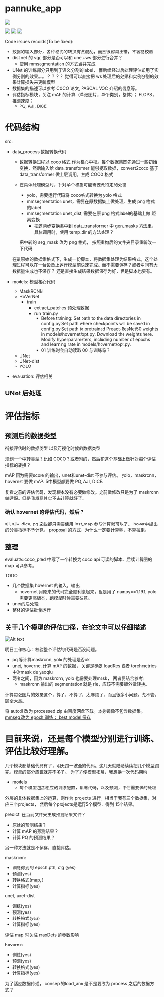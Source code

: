 # pannuke_app

[![](https://img.shields.io/badge/blog-@csdn-red.svg)](https://blog.csdn.net/weixin_41783424?spm=1011.2124.3001.5343)

![](https://img.shields.io/github/forks/RessCris2/pannuke_app?style=social)
![](https://img.shields.io/github/watchers/RessCris2/pannuke_app?style=social )
![](https://img.shields.io/github/stars/RessCris2/pannuke_app?color=green&style=social)


Code issues records(To be fixed):
- 数据的输入部分，各种格式的转换有点混乱，而且很容易出错，不容易校验
- dist net 的 vgg 部分是否可以和 unet+ws 部分进行合并？
    - 使用 mmsegmentation 的方式合并完成
- UNet 的训练部分只用到了语义分割的label， 而后续经过后处理评估却用了实例分割的效果。。。？？？？
    觉得可以直接把 ws 处理后的效果和实例分割的效果计算损失来更新模型
- 数据集的描述可以参考 COCO 论文, PASCAL VOC 介绍的信息等。
- 评估指标模块，关注 mAP 的计算（单张图片，单个类别，整体）； FLOPS， 推测速度；
    - PQ, AJI, DICE


# 代码结构
src:
- data_process 数据转换代码
    - 数据转换过程以 coco 格式 作为核心中枢。每个数据集首先通过一些初始变换，然后输入给 data_transformer 能够提取数据，convert2coco 基于 data_transformer 做上层调用，生成 COCO 格式
    - 在具体处理模型时，针对单个模型可能需要做特定的处理
        - yolo，需要运行代码将 coco格式转换为 yolo 格式
        - mmsegmentation unet，需要在原数据集上做处理，生成 png 格式的label
        - mmsegmentation unet_dist, 需要在原 png 格式label的基础上做 距离变换
            - 把这两步变换集中到 data_transformer 中 gen_masks 方法里，具体调用时，使用 temp_dir 的方法处理？

        把中转的 seg_mask 改为 png 格式， 按照重构后的文件夹目录重新改一下代码

    
    在最原始的数据集格式下，生成一份脚本，将数据集处理为结果格式，这个处理过程可以在一台设备上运行模型前快速完成。而不需要保存？或者中间有大数据量生成也不保存？
    还是直接生成结果数据保存为好，但是脚本也要有。

- models: 模型核心代码
    - MaskRCNN
    - HoVerNet
        - train
            - extract_patches 预处理数据
            - run_train.py
                - Before training:
                    Set path to the data directories in config.py
                    Set path where checkpoints will be saved in config.py
                    Set path to pretrained Preact-ResNet50 weights in models/hovernet/opt.py. Download the weights here.
                    Modify hyperparameters, including number of epochs and learning rate in models/hovernet/opt.py.
                - 01 训练时会自动读取 00 与训练吗？
    - UNet
    - UNet-dist
    - YOLO

- evaluation: 评估相关

## UNet 后处理


# 评估指标
## 预测后的数据类型

衔接评估时的数据类型
以及可视化时候的数据类型

规划一个中转类型？比如 COCO？或者别的，然后在这个基础上做针对每个评估指标的转换？

mAP 因为需要score 的输出，unet和unet-dist 不参与评估。
yolo，maskrcnn，hovernet 要做 mAP.
5中模型都要做 PQ, AJI, DICE.

复看之前的评估代码，发现根本没有必要做修改。之前做修改只是为了 maskrcnn 做适配。但是我发现其实不去计算就好了。
### 确认 hovernet 的评估代码，然后？
aji, aji+, dice, pq 这些都只需要使用 inst_map 参与计算就可以了。
hover中提出的分类指标不予计算。
proposal 的方式，为什么一定要计算呢，不算拉倒。

## 整理
evaluate::coco_pred 中写了一个转换为 coco api 可读的脚本，后续计算图的 map 可以参考。

TODO
- 几个数据集 hovernet 的输入，输出
    - hovernet 用原来的代码完全顺利跑起来，但是用了 numpy==1.19.1, yolo 需要更高版本，跑模型时候需要注意。
- unet的后处理
- 整体的评估批量运行


## 关于几个模型的评估口径，在论文中可以仔细描述
![Alt text](image-1.png)

明日工作核心：校验整个评估的代码是否没问题。
- pq 等计算maskrcnn, yolo 的处理是否ok
- unet, hovernet 计算 mAP 的数据， 关键是确定 loadRes 或者 torchmetrics 中对mask de yaoqiu 
- 两者之间，因为 maskrcnn, yolo 也需要处理mask， 两者要结合参考;
     - maskrcnn 输出的 segmentation 就是 rle，应该不需要额外做转换。

计算每张图片的效果这个，算了，不算了，太麻烦了，而且很多小问题。先不管，顾全大局。

将 autodl 改为 processed.zip 由百度网盘下载。本身镜像不包含数据集。
[mmseg 改为 epoch 训练； best model 保存](https://blog.csdn.net/qq_38308388/article/details/127552607)


# 目前来说，还是每个模型分别进行训练、评估比较好理解。
几个模块都基础代码有了，明天跑一波全的代码。这几天就陆陆续续把几个模型跑完。模型的部分应该就差不多了。
为了方便模型拓展，我想换一次代码架构
- models
    - 每个模型包含相应的训练配置，训练代码，以及预测，评估需要做的处理

外层的具体数据集上的运算，则作为 projects 进行，相当于我有三个数据集，对应三个projects， 然后每个projects是运行5个模型，得到 15个结果。


predict: 在当前文件夹生成预测结果文件？
- 原始的预测结果？
- 计算 mAP 的预测结果？
- 计算 PQ 的预测结果？

另一种方法就是不保存，直接评估。

maskrcnn:
- 训练得到的 epoch.pth, cfg (yes)
- 预测(yes)
- 转换格式(map, )
- 计算指标(yes)

unet, unet-dist
- 训练(yes)
- 预测(yes)
- 转换格式(yes)
- 计算指标(yes)

评估 map 时关注 maxDets 的参数影响

hovernet
- 训练(yes)
- 预测(yes)
- 转换格式(yes)
- 计算指标(yes)

为了适应数据传递， consep 的load_ann 是不是要改为 process 之后的数据方式？